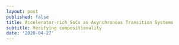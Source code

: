 ```yaml
---
layout: post
published: false
title: Accelerator-rich SoCs as Asynchronous Transition Systems
subtitle: Verifying compositionality
date: '2020-04-27'
---
```


